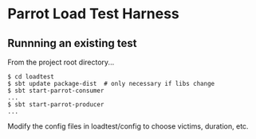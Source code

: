 Parrot Load Test Harness
========================

Runnning an existing test
-------------------------

From the project root directory...

    $ cd loadtest
    $ sbt update package-dist  # only necessary if libs change
    $ sbt start-parrot-consumer
    ...
    $ sbt start-parrot-producer
    ...

Modify the config files in loadtest/config to choose victims,
duration, etc.
